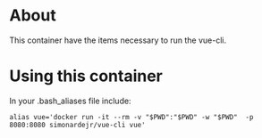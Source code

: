 # About

This container have the items necessary to run the vue-cli.

# Using this container

In your .bash_aliases file include:

```
alias vue='docker run -it --rm -v "$PWD":"$PWD" -w "$PWD"  -p 8080:8080 simonardejr/vue-cli vue'
```
